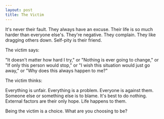 ```yaml
---
layout: post
title: The Victim
---
```


It's never their fault. They always have an excuse. Their life is so much harder than everyone else's. They're negative. They complain. They like dragging others down. Self-pity is their friend.

The victim says:

"It doesn't matter how hard I try," or "Nothing is ever going to change," or "If only this person would stop," or "I wish this situation would just go away," or "Why does this always happen to me?"

The victim thinks:

Everything is unfair. Everything is a problem. Everyone is against them. Someone else or something else is to blame. It's best to do nothing. External factors are their only hope. Life happens to them.

Being the victim is a choice. What are you choosing to be?